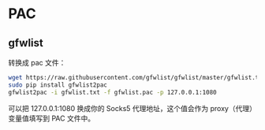 # PAC

## gfwlist

转换成 pac 文件：

```sh
wget https://raw.githubusercontent.com/gfwlist/gfwlist/master/gfwlist.txt
sudo pip install gfwlist2pac
gfwlist2pac -i gfwlist.txt -f gfwlist.pac -p 127.0.0.1:1080
```

可以把 127.0.0.1:1080 换成你的 Socks5 代理地址，这个值会作为 proxy（代理）变量值填写到 PAC 文件中。
